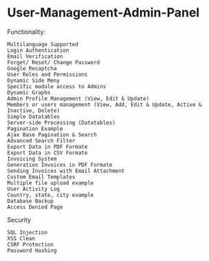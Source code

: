 
# User-Management-Admin-Panel
Functionality:

    Multilanguage Supported
    Login Authentication
    Email Verification
    Forget/ Reset/ Change Password
    Google Recaptcha
    User Roles and Permissions
    Dynamic Side Meny
    Specific module access to Admins
    Dynamic Graphs
    Admin Profile Management (View, Edit & Update)
    Members or users management (View, Add, Edit & Update, Active & Inactive, Delete)
    Simple Datatables
    Server-side Processing (Datatables)
    Pagination Example
    Ajax Base Pagination & Search
    Advanced Search Filter
    Export Data in PDF Formate
    Export Data in CSV Formate
    Invoicing System
    Generation Invoices in PDF Formate
    Sending Invoices with Email Attachment
    Custom Email Templates
    Multiple file upload example
    User Activity Log
    Country, state, city example
    Database Backup
    Access Denied Page
Security

    SQL Injection
    XSS Clean
    CSRF Protection
    Password Hashing

